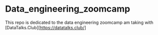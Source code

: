 # Data_engineering_zoomcamp
This repo is dedicated to the data engineering zoomcamp am taking with [DataTalks.Club][https://datatalks.club/]
